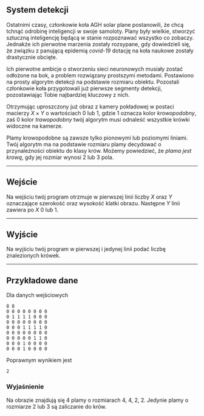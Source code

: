 ## System detekcji

Ostatnimi czasy, członkowie koła AGH solar plane postanowili, że chcą tchnąć odrobinę inteligencji w swoje samoloty. Plany były wielkie, stworzyć sztuczną inteligencję będącą w stanie rozpoznawać wszystko co zobaczy. Jednakże ich pierwotne marzenia zostały rozsypane, gdy dowiedzieli się, że związku z panującą epidemią _covid-19_ dotację na koła naukowe zostały drastycznie obcięte. 

Ich pierwotne ambicje o stworzeniu sieci neuronowych musiały zostać odłożone na bok, a problem rozwiązany prostszymi metodami. Postawiono na prosty algorytm detekcji na podstawie rozmiaru obiektu. Pozostali członkowie koła przygotowali już pierwsze segmenty detekcji, pozostawiając Tobie najbardziej kluczowy z nich. 

Otrzymując uproszczony już obraz z kamery pokładowej w postaci macierzy $X \times Y$ o wartościach 0 lub 1, gdzie 1 oznacza kolor _krowopodobny_, zaś 0 kolor _trawopodobny_ twój algorytm musi odnaleść wszystkie krówki widoczne na kamerze.

Plamy krowopodobne są zawsze tylko pionowymi lub poziomymi liniami. Twój algorytm ma na podstawie rozmiaru plamy decydować o przynależności obiektu do klasy krów. Możemy powiedzieć, że _plama jest krową_, gdy jej rozmiar wynosi 2 lub 3 pola.

---

## Wejście

Na wejściu twój program otrzmuje w pierwszej linii liczby $X$ oraz $Y$ oznaczające szerokość oraz wysokość klatki obrazu. Następne $Y$ linii zawiera po $X$ 0 lub 1.

--- 

## Wyjście

Na wyjściu twój program w pierwszej i jedynej linii podać liczbę znalezionych krówek.

--- 

## Przykładowe dane

Dla danych wejściowych
```
8 8
0 0 0 0 0 0 0 0
0 1 1 1 1 0 0 0
0 0 0 0 0 0 0 0
0 0 0 1 1 1 1 0
0 0 0 0 0 0 0 0
0 0 0 0 0 1 1 0
0 0 0 1 0 0 0 0
0 0 0 1 0 0 0 0
```

Poprawnym wynikiem jest

```
2
```

### Wyjaśnienie

Na obrazie znajdują się 4 plamy o rozmiarach 4, 4, 2, 2. Jedynie plamy o rozmiarze 2 lub 3 są zaliczanie do krów.
